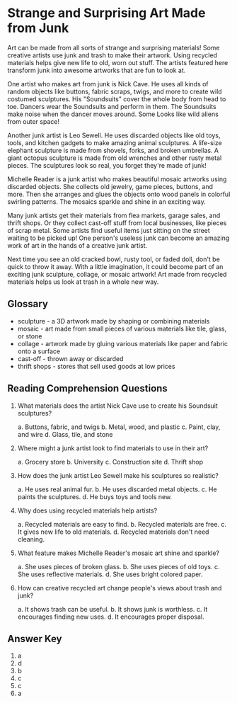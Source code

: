 # Strange and Surprising Art Made from Junk

Art can be made from all sorts of strange and surprising materials! Some creative artists use junk and trash to make their artwork. Using recycled materials helps give new life to old, worn out stuff. The artists featured here transform junk into awesome artworks that are fun to look at.

One artist who makes art from junk is Nick Cave. He uses all kinds of random objects like buttons, fabric scraps, twigs, and more to create wild costumed sculptures. His "Soundsuits" cover the whole body from head to toe. Dancers wear the Soundsuits and perform in them. The Soundsuits make noise when the dancer moves around. Some Looks like wild aliens from outer space!

Another junk artist is Leo Sewell. He uses discarded objects like old toys, tools, and kitchen gadgets to make amazing animal sculptures. A life-size elephant sculpture is made from shovels, forks, and broken umbrellas. A giant octopus sculpture is made from old wrenches and other rusty metal pieces. The sculptures look so real, you forget they're made of junk!

Michelle Reader is a junk artist who makes beautiful mosaic artworks using discarded objects. She collects old jewelry, game pieces, buttons, and more. Then she arranges and glues the objects onto wood panels in colorful swirling patterns. The mosaics sparkle and shine in an exciting way.

Many junk artists get their materials from flea markets, garage sales, and thrift shops. Or they collect cast-off stuff from local businesses, like pieces of scrap metal. Some artists find useful items just sitting on the street waiting to be picked up! One person's useless junk can become an amazing work of art in the hands of a creative junk artist.

Next time you see an old cracked bowl, rusty tool, or faded doll, don't be quick to throw it away. With a little imagination, it could become part of an exciting junk sculpture, collage, or mosaic artwork! Art made from recycled materials helps us look at trash in a whole new way.

## Glossary

- sculpture - a 3D artwork made by shaping or combining materials
- mosaic - art made from small pieces of various materials like tile, glass, or stone
- collage - artwork made by gluing various materials like paper and fabric onto a surface
- cast-off - thrown away or discarded
- thrift shops - stores that sell used goods at low prices

## Reading Comprehension Questions

1. What materials does the artist Nick Cave use to create his Soundsuit sculptures?

   a. Buttons, fabric, and twigs
   b. Metal, wood, and plastic
   c. Paint, clay, and wire
   d. Glass, tile, and stone

2. Where might a junk artist look to find materials to use in their art?

   a. Grocery store
   b. University
   c. Construction site
   d. Thrift shop

3. How does the junk artist Leo Sewell make his sculptures so realistic?

   a. He uses real animal fur.
   b. He uses discarded metal objects.
   c. He paints the sculptures.
   d. He buys toys and tools new.

4. Why does using recycled materials help artists?

   a. Recycled materials are easy to find.
   b. Recycled materials are free.
   c. It gives new life to old materials.
   d. Recycled materials don't need cleaning.

5. What feature makes Michelle Reader's mosaic art shine and sparkle?

   a. She uses pieces of broken glass.
   b. She uses pieces of old toys.
   c. She uses reflective materials.
   d. She uses bright colored paper.

6. How can creative recycled art change people's views about trash and junk?

   a. It shows trash can be useful.
   b. It shows junk is worthless.
   c. It encourages finding new uses.
   d. It encourages proper disposal.

## Answer Key

1. a
2. d
3. b
4. c
5. c
6. a
